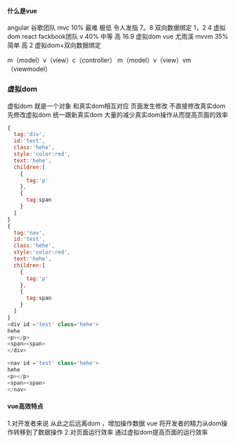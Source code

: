 #### 什么是vue
angular  谷歌团队  mvc   10%     最难     极低 令人发指    7。8      双向数据绑定  1，2 4 虚拟dom 
react    fackbook团队 v  40%     中等     高             16.9      虚拟dom
vue      尤雨溪    mvvm  35%      简单     高             2        虚拟dom+双向数据绑定
<!-- mvvm  mvc   mvp -->
m（model）v（view）c（controller）
m（model）v（view）vm（viewmodel）

### 虚拟dom
虚拟dom 就是一个对象 和真实dom相互对应
页面发生修改 不直接修改真实dom 先修改虚拟dom  统一跟新真实dom 
大量的减少真实dom操作从而提高页面的效率
``` js
{
  tag:'div',
  id:'test',
  class:'hehe',
  style:'color:red',
  text:'hehe',
  children:[
    {
      tag:'p'
    },
    {
      tag:span
    }
  ]
}
{
  tag:'nav',
  id:'test',
  class:'hehe',
  style:'color:red',
  text:'hehe',
  children:[
    {
      tag:'p'
    },
    {
      tag:span
    }
  ]
}
<div id ='test' class='hehe'>
hehe 
<p></p>
<span><span>
</div>

<nav id ='test' class='hehe'>
hehe 
<p></p>
<span><span>
</nav>
```
#### vue高效特点
1.对开发者来说  从此之后远离dom ，增加操作数据
vue 将开发者的精力从dom操作转移到了数据操作
2.对页面运行效率 通过虚拟dom提高页面的运行效率 

